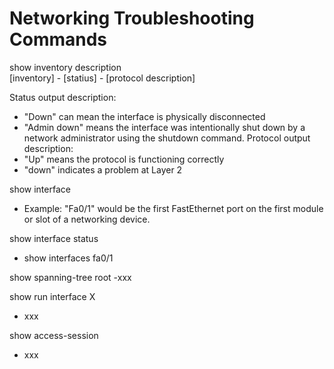# Networking Troubleshooting Commands

show inventory description  
[inventory] - [statius] - [protocol description]

Status output description:
- "Down" can mean the interface is physically disconnected
- "Admin down" means the interface was intentionally shut down by a network administrator using the shutdown command.
Protocol output description:
- "Up" means the protocol is functioning correctly
- "down" indicates a problem at Layer 2

show interface
- Example: "Fa0/1" would be the first FastEthernet port on the first module or slot of a networking device. 

  
show interface status
- show interfaces fa0/1
  
show spanning-tree root
-xxx

show run interface X
- xxx
  
show access-session
- xxx
